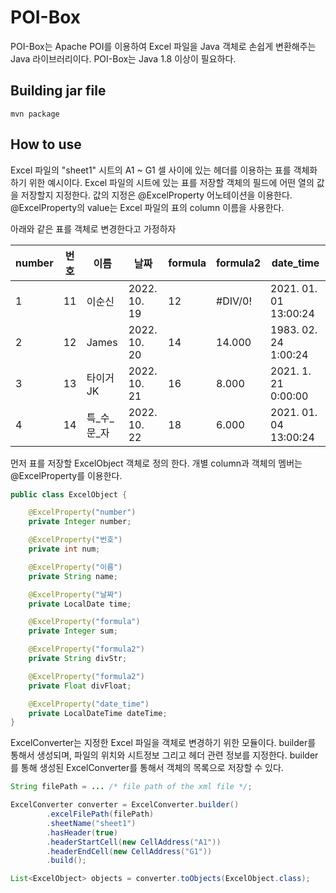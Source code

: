 # POI-Box
POI-Box는 Apache POI를 이용하여 Excel 파일을 Java 객체로 손쉽게 변환해주는 Java 라이브러리이다. POI-Box는 Java 1.8 이상이 필요하다.

## Building jar file
```shell
mvn package
```

## How to use
Excel 파일의 "sheet1" 시트의 A1 ~ G1 셀 사이에 있는 헤더를 이용하는 표를 객체화 하기 위한 예시이다.
Excel 파일의 시트에 있는 표를 저장할 객체의 필드에 어떤 열의 값을 저장할지 지정한다. 값의 지정은 @ExcelProperty 어노테이션을 이용한다.
@ExcelProperty의 value는 Excel 파일의 표의 column 이름을 사용한다.

아래와 같은 표를 객체로 변경한다고 가정하자

|number|번호|이름|날짜|formula|formula2|date_time|
|-|--|----|------------|--|-------|---------------------|
|1|11|이순신|2022. 10. 19|12|#DIV/0!|2021. 01. 01 13:00:24|
|2|12|James|2022. 10. 20|14|14.000|1983. 02. 24 1:00:24|
|3|13|타이거JK|2022. 10. 21|16|8.000|2021. 1. 21 0:00:00|
|4|14|특_수_문_자|2022. 10. 22|18|6.000|2021. 01. 04 13:00:24|

먼저 표를 저장할 ExcelObject 객체로 정의 한다. 개별 column과 객체의 멤버는 @ExcelProperty를 이용한다.
```java
public class ExcelObject {

    @ExcelProperty("number")
    private Integer number;

    @ExcelProperty("번호")
    private int num;

    @ExcelProperty("이름")
    private String name;

    @ExcelProperty("날짜")
    private LocalDate time;

    @ExcelProperty("formula")
    private Integer sum;

    @ExcelProperty("formula2")
    private String divStr;

    @ExcelProperty("formula2")
    private Float divFloat;

    @ExcelProperty("date_time")
    private LocalDateTime dateTime;
}
```

ExcelConverter는 지정한 Excel 파일을 객체로 변경하기 위한 모듈이다. builder를 통해서 생성되며, 파일의 위치와 시트정보 그리고 헤더 관련 정보를 지정한다.
builder를 통해 생성된 ExcelConverter를 통해서 객체의 목록으로 저장할 수 있다.
```java
String filePath = ... /* file path of the xml file */;

ExcelConverter converter = ExcelConverter.builder()
        .excelFilePath(filePath)
        .sheetName("sheet1")
        .hasHeader(true)
        .headerStartCell(new CellAddress("A1"))
        .headerEndCell(new CellAddress("G1"))
        .build();

List<ExcelObject> objects = converter.toObjects(ExcelObject.class);
```

